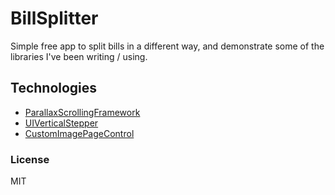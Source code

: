 # BillSplitter

Simple free app to split bills in a different way, and demonstrate some of the libraries I've been writing / using.


## Technologies
 - [ParallaxScrollingFramework](https://github.com/carlinyuen/ParallaxScrollingFramework)
 - [UIVerticalStepper](https://github.com/carlinyuen/UIVerticalStepper)
 - [CustomImagePageControl](https://github.com/carlinyuen/CustomImagePageControl)


### License

MIT
